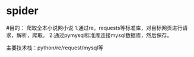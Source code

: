 # spider

#目的：
爬取全本小说网小说
1.通过re，requests等标准库，对目标网页进行请求，解析，爬取。 
2.通过pymysql标准库连接mysql数据库，然后保存。 

主要技术栈：python/re/request/mysql等
